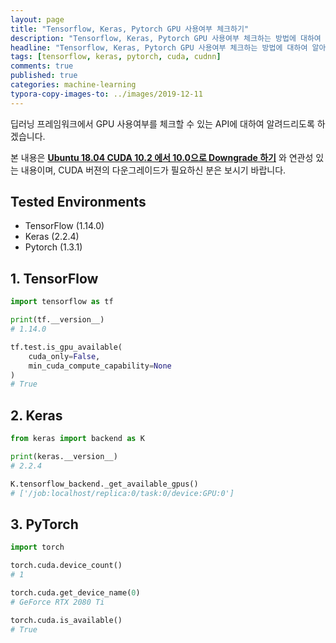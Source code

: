 ```yaml
---
layout: page
title: "Tensorflow, Keras, Pytorch GPU 사용여부 체크하기"
description: "Tensorflow, Keras, Pytorch GPU 사용여부 체크하는 방법에 대하여 알아보겠습니다."
headline: "Tensorflow, Keras, Pytorch GPU 사용여부 체크하는 방법에 대하여 알아보겠습니다."
tags: [tensorflow, keras, pytorch, cuda, cudnn]
comments: true
published: true
categories: machine-learning
typora-copy-images-to: ../images/2019-12-11
---
```






딥러닝 프레임워크에서 GPU 사용여부를 체크할 수 있는 API에 대하여 알려드리도록 하겠습니다. 

본 내용은 [**Ubuntu 18.04 CUDA 10.2 에서 10.0으로 Downgrade 하기**]([https://teddylee777.github.io/linux/CUDA-%EC%9D%B4%EC%A0%84%EB%B2%84%EC%A0%84-%EC%82%AD%EC%A0%9C%ED%9B%84-%EC%9E%AC%EC%84%A4%EC%B9%98%ED%95%98%EA%B8%B0](https://teddylee777.github.io/linux/CUDA-이전버전-삭제후-재설치하기)) 와 연관성 있는 내용이며, CUDA 버젼의 다운그레이드가 필요하신 분은 보시기 바랍니다.



## Tested Environments

* TensorFlow (1.14.0)
* Keras (2.2.4)
* Pytorch (1.3.1)



## 1. TensorFlow

```python
import tensorflow as tf

print(tf.__version__)
# 1.14.0

tf.test.is_gpu_available(
    cuda_only=False,
    min_cuda_compute_capability=None
)
# True
```



## 2. Keras

```python
from keras import backend as K

print(keras.__version__)
# 2.2.4

K.tensorflow_backend._get_available_gpus()
# ['/job:localhost/replica:0/task:0/device:GPU:0']
```



## 3. PyTorch

```python
import torch

torch.cuda.device_count()
# 1

torch.cuda.get_device_name(0)
# GeForce RTX 2080 Ti

torch.cuda.is_available()
# True
```



